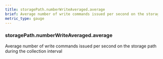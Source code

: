 ```yaml
---
title: storagePath.numberWriteAveraged.average
brief: Average number of write commands issued per second on the storage path during the collection interval
metric_type: gauge
---
```

### storagePath.numberWriteAveraged.average

Average number of write commands issued per second on the storage path during the collection interval